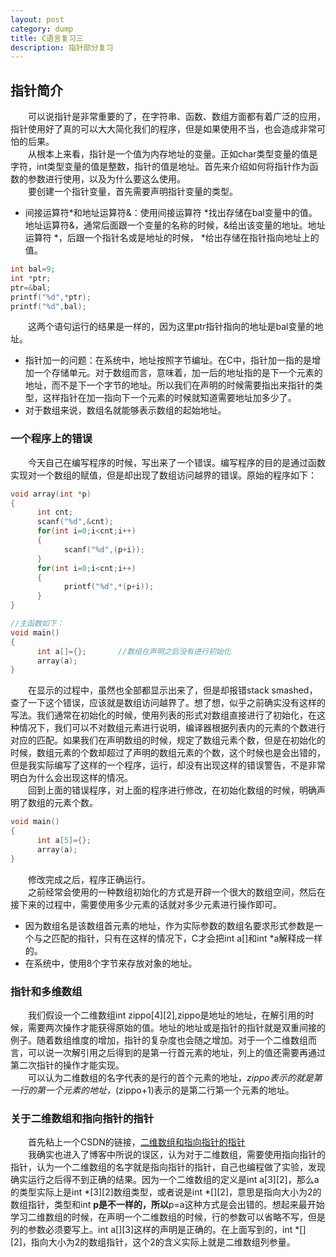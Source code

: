 ```yaml
---
layout: post
category: dump
title: C语言复习三
description: 指针部分复习
---
```


## 指针简介
　　可以说指针是非常重要的了，在字符串、函数、数组方面都有着广泛的应用，指针使用好了真的可以大大简化我们的程序，但是如果使用不当，也会造成非常可怕的后果。<br>
　　从根本上来看，指针是一个值为内存地址的变量。正如char类型变量的值是字符，int类型变量的值是整数，指针的值是地址。首先来介绍如何将指针作为函数的参数进行使用，以及为什么要这么使用。<br>
　　要创建一个指针变量，首先需要声明指针变量的类型。
- 间接运算符*和地址运算符&：使用间接运算符 *找出存储在bal变量中的值。地址运算符&，通常后面跟一个变量的名称的时候，&给出该变量的地址。地址运算符 *，后跟一个指针名或是地址的时候， *给出存储在指针指向地址上的值。

```C
int bal=9;
int *ptr;
ptr=&bal;
printf("%d",*ptr);
printf("%d",bal);
```
　　这两个语句运行的结果是一样的，因为这里ptr指针指向的地址是bal变量的地址。
- 指针加一的问题：在系统中，地址按照字节编址。在C中，指针加一指的是增加一个存储单元。对于数组而言，意味着，加一后的地址指的是下一个元素的地址，而不是下一个字节的地址。所以我们在声明的时候需要指出来指针的类型，这样指针在加一指向下一个元素的时候就知道需要地址加多少了。
- 对于数组来说，数组名就能够表示数组的起始地址。

### 一个程序上的错误
　　今天自己在编写程序的时候，写出来了一个错误。编写程序的目的是通过函数实现对一个数组的赋值，但是却出现了数组访问越界的错误。原始的程序如下：

```C
void array(int *p)
{
      int cnt;
      scanf("%d",&cnt);
      for(int i=0;i<cnt;i++)
      {
            scanf("%d",(p+i));
      }
      for(int i=0;i<cnt;i++)
      {
            printf("%d",*(p+i));           
      }
}

//主函数如下：
void main()
{
      int a[]={};       //数组在声明之后没有进行初始化
      array(a);
}
```
　　在显示的过程中，虽然也全部都显示出来了，但是却报错stack smashed，查了一下这个错误，应该就是数组访问越界了。想了想，似乎之前确实没有这样的写法。我们通常在初始化的时候，使用列表的形式对数组直接进行了初始化，在这种情况下，我们可以不对数组元素进行说明，编译器根据列表内的元素的个数进行对应的匹配。如果我们在声明数组的时候，规定了数组元素个数，但是在初始化的时候，数组元素的个数却超过了声明的数组元素的个数，这个时候也是会出错的，但是我实际编写了这样的一个程序，运行，却没有出现这样的错误警告，不是非常明白为什么会出现这样的情况。<br>
　　回到上面的错误程序，对上面的程序进行修改，在初始化数组的时候，明确声明了数组的元素个数。
```C
void main()
{
      int a[5]={};
      array(a);
}
```
　　修改完成之后，程序正确运行。<br>
　　之前经常会使用的一种数组初始化的方式是开辟一个很大的数组空间，然后在接下来的过程中，需要使用多少元素的话就对多少元素进行操作即可。
- 因为数组名是该数组首元素的地址，作为实际参数的数组名要求形式参数是一个与之匹配的指针，只有在这样的情况下，C才会把int a[]和int *a解释成一样的。
- 在系统中，使用8个字节来存放对象的地址。

### 指针和多维数组
　　我们假设一个二维数组int zippo[4][2],zippo是地址的地址，在解引用的时候，需要两次操作才能获得原始的值。地址的地址或是指针的指针就是双重间接的例子。随着数组维度的增加，指针的复杂度也会随之增加。对于一个二维数组而言，可以说一次解引用之后得到的是第一行首元素的地址，列上的值还需要再通过第二次指针的操作才能实现。<br>
　　可以认为二维数组的名字代表的是行的首个元素的地址，*zippo表示的就是第一行的第一个元素的地址，*(zippo+1)表示的是第二行第一个元素的地址。

### 关于二维数组和指向指针的指针
　　首先粘上一个CSDN的链接，[二维数组和指向指针的指针](https://blog.csdn.net/cnctloveyu/article/details/4207199)<br>
　　我确实也进入了博客中所说的误区，认为对于二维数组，需要使用指向指针的指针，认为一个二维数组的名字就是指向指针的指针，自己也编程做了实验，发现确实运行之后得不到正确的结果。因为一个二维数组的定义是int a[3][2]，那么a的类型实际上是int *[3][2]数组类型，或者说是int *[][2]，意思是指向大小为2的数组指针，类型和int **p是不一样的，所以**p=a这种方式是会出错的。想起来最开始学习二维数组的时候，在声明一个二维数组的时候，行的参数可以省略不写，但是列的参数必须要写上。int a[][3]这样的声明是正确的。在上面写到的，int *[][2]，指向大小为2的数组指针，这个2的含义实际上就是二维数组列参量。
　　